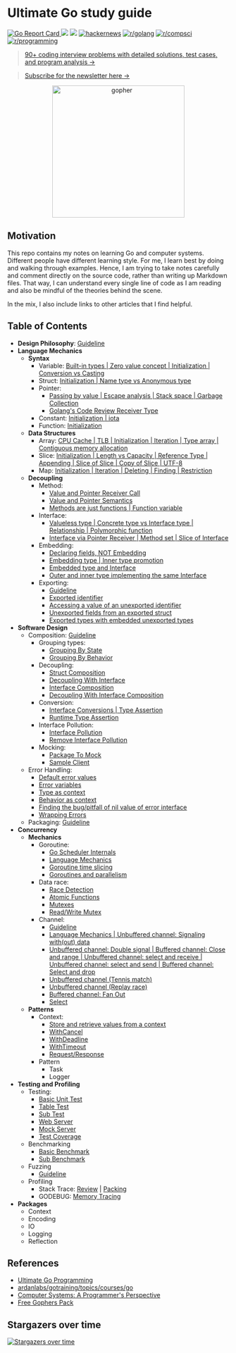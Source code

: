 # Ultimate Go study guide

[![Go Report Card](https://goreportcard.com/badge/github.com/hoanhan101/ultimate-go)
](https://goreportcard.com/report/github.com/hoanhan101/ultimate-go)
![](https://img.shields.io/github/stars/hoanhan101/ultimate-go)
![](https://img.shields.io/github/forks/hoanhan101/ultimate-go)
[![hackernews](https://img.shields.io/badge/hackernews-450%2B-orange)](https://news.ycombinator.com/item?id=20701671)
[![r/golang](https://img.shields.io/badge/r/golang-255%2B-orange)](https://www.reddit.com/r/golang/comments/cqqi9h/ultimate_go_study_guides_with_heavily_documented/)
[![r/compsci](https://img.shields.io/badge/r/compsci-60%2B-orange)](https://www.reddit.com/r/compsci/comments/cr3jzh/ultimate_go_study_guides_with_heavily_documented/)
[![r/programming](https://img.shields.io/badge/r/programming-40%2B-orange)](https://www.reddit.com/r/programming/comments/cr3gqu/ultimate_go_study_guides_with_heavily_documented/)

> [90+ coding interview problems with detailed solutions, test cases, and program analysis →](https://github.com/hoanhan101/algo)

> [Subscribe for the newsletter here →](https://www.getrevue.co/profile/hoanhan101)

<p align="center">
  <img src="gopher.png" alt="gopher" width="300"/>
</p>

## Motivation

This repo contains my notes on learning Go and computer systems. Different people have different
learning style. For me, I learn best by doing and walking through examples. Hence, I am trying to
take notes carefully and comment directly on the source code, rather than writing up Markdown
files. That way, I can understand every single line of code as I am reading and also be mindful of
the theories behind the scene.

In the mix, I also include links to other articles that I find helpful.

## Table of Contents 

- **Design Philosophy**:
  [Guideline](https://github.com/ardanlabs/gotraining/blob/master/topics/go/README.md)
- **Language Mechanics**
  - **Syntax**
    - Variable: [Built-in types | Zero value concept | Initialization | Conversion vs Casting
      ](go/language/variable.go)
    - Struct: [Initialization | Name type vs Anonymous type](go/language/struct.go)
    - Pointer: 
      - [Passing by value | Escape analysis | Stack space | Garbage Collection
        ](go/language/pointer.go)
      - [Golang's Code Review Receiver
        Type](https://github.com/golang/go/wiki/CodeReviewComments#receiver-type)
    - Constant: [Initialization | iota](go/language/constant.go)
    - Function: [Initialization](go/language/function.go)
  - **Data Structures**
    - Array: [CPU Cache | TLB | Initialization | Iteration | Type array | Contiguous memory
      allocation](go/language/array.go)
    - Slice: [Initialization | Length vs Capacity | Reference Type | Appending | Slice of Slice |
      Copy of Slice | UTF-8](go/language/slice.go)
    - Map: [Initialization | Iteration | Deleting | Finding | Restriction ](go/language/map.go)
  - **Decoupling**
    - Method: 
      - [Value and Pointer Receiver Call](go/language/method_1.go)
      - [Value and Pointer Semantics](go/language/method_2.go)
      - [Methods are just functions | Function variable](go/language/method_3.go)
    - Interface: 
      - [Valueless type | Concrete type vs Interface type | Relationship | Polymorphic function](go/language/interface_1.go)
      - [Interface via Pointer Receiver | Method set | Slice of Interface](go/language/interface_2.go)
    - Embedding: 
      - [Declaring fields, NOT Embedding](go/language/embedding_1.go)
      - [Embedding type | Inner type promotion](go/language/embedding_2.go)
      - [Embedded type and Interface](go/language/embedding_3.go)
      - [Outer and inner type implementing the same Interface](go/language/embedding_4.go)
    - Exporting:
      - [Guideline](go/language/exporting/README.md)
      - [Exported identifier](go/language/exporting/exporting_1)
      - [Accessing a value of an unexported identifier](go/language/exporting/exporting_2)
      - [Unexported fields from an exported struct](go/language/exporting/exporting_3)
      - [Exported types with embedded unexported types](go/language/exporting/exporting_4)
- **Software Design**
  - Composition:
    [Guideline](https://github.com/ardanlabs/gotraining/tree/master/topics/go#interface-and-composition-design)
    - Grouping types: 
      - [Grouping By State](go/design/grouping_types_1.go)
      - [Grouping By Behavior](go/design/grouping_types_2.go)
    - Decoupling: 
      - [Struct Composition](go/design/decoupling_1.go)
      - [Decoupling With Interface](go/design/decoupling_2.go)
      - [Interface Composition](go/design/decoupling_3.go)
      - [Decoupling With Interface Composition](go/design/decoupling_4.go)
    - Conversion: 
      - [Interface Conversions | Type Assertion](go/design/conversion_1.go)
      - [Runtime Type Assertion](go/design/conversion_2.go)
    - Interface Pollution: 
      - [Interface Pollution](go/design/pollution_1.go)
      - [Remove Interface Pollution](go/design/pollution_2.go)
    - Mocking: 
      - [Package To Mock](go/design/mocking_1.go)
      - [Sample Client](go/design/mocking_2.go)
  - Error Handling: 
    - [Default error values](go/design/error_1.go)
    - [Error variables](go/design/error_2.go)
    - [Type as context](go/design/error_3.go)
    - [Behavior as context](go/design/error_4.go)
    - [Finding the bug/pitfall of nil value of error interface](go/design/error_5.go)
    - [Wrapping Errors](go/design/error_6.go)
  - Packaging:
    [Guideline](https://github.com/ardanlabs/gotraining/blob/master/topics/go/design/packaging/README.md)
- **Concurrency**
  - **Mechanics**
    - Goroutine: 
      - [Go Scheduler Internals](go/concurrency/goroutine_1.go)
      - [Language Mechanics](go/concurrency/goroutine_2.go)
      - [Goroutine time slicing](go/concurrency/goroutine_3.go)
      - [Goroutines and parallelism](go/concurrency/goroutine_4.go)
    - Data race: 
      - [Race Detection](go/concurrency/data_race_1.go)
      - [Atomic Functions](go/concurrency/data_race_2.go)
      - [Mutexes](go/concurrency/data_race_3.go)
      - [Read/Write Mutex](go/concurrency/data_race_4.go)
    - Channel: 
      - [Guideline](https://github.com/ardanlabs/gotraining/tree/master/topics/go#concurrent-software-design)
      - [Language Mechanics | Unbuffered channel: Signaling with(out) data](go/concurrency/channel_1.go)
      - [Unbuffered channel: Double signal | Buffered channel: Close and range | Unbuffered
        channel: select and receive | Unbuffered channel: select and send | Buffered channel:
        Select and drop](go/concurrency/channel_2.go)
      - [Unbuffered channel (Tennis match)](go/concurrency/channel_3.go)
      - [Unbuffered channel (Replay race)](go/concurrency/channel_4.go)
      - [Buffered channel: Fan Out](go/concurrency/channel_5.go)
      - [Select](go/concurrency/channel_6.go)
  - **Patterns**
    - Context: 
      - [Store and retrieve values from a context](go/concurrency/context_1.go)
      - [WithCancel](go/concurrency/context_2.go)
      - [WithDeadline](go/concurrency/context_3.go)
      - [WithTimeout](go/concurrency/context_4.go)
      - [Request/Response](go/concurrency/context_5.go)
    - Pattern
      - Task
      - Logger
- **Testing and Profiling**
  - Testing: 
    - [Basic Unit Test](go/testing/basic_test.go)
    - [Table Test](go/testing/table_test.go)
    - [Sub Test](go/testing/sub_test.go)
    - [Web Server](go/testing/web_server)
    - [Mock Server](go/testing/web_test.go)
    - [Test Coverage](go/testing/README.md)
  - Benchmarking
    - [Basic Benchmark](go/benchmark/basic_test.go)
    - [Sub Benchmark](go/benchmark/sub_test.go)
  - Fuzzing
    - [Guideline](https://github.com/ardanlabs/gotraining/blob/master/topics/go/testing/fuzzing/README.md)
  - Profiling
    - Stack Trace: [Review](go/profiling/stack_trace_1.go) | [Packing](go/profiling/stack_trace_2.go)
    - GODEBUG: [Memory Tracing](go/profiling/memory_tracing.go)
- **Packages**
  - Context
  - Encoding
  - IO
  - Logging
  - Reflection

## References

- [Ultimate Go
  Programming](https://www.safaribooksonline.com/library/view/ultimate-go-programming/9780134757476/)
- [ardanlabs/gotraining/topics/courses/go
  ](https://github.com/ardanlabs/gotraining/blob/master/topics/courses/go/README.md)
- [Computer Systems: A Programmer's
  Perspective](https://www.amazon.com/Computer-Systems-Programmers-Perspective-3rd/dp/013409266X)
- [Free Gophers Pack](https://github.com/MariaLetta/free-gophers-pack)

## Stargazers over time

[![Stargazers over time](https://starchart.cc/hoanhan101/ultimate-go.svg)](https://starchart.cc/hoanhan101/ultimate-go)
